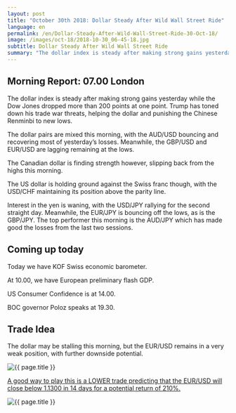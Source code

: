 ```yaml
---
layout: post
title: "October 30th 2018: Dollar Steady After Wild Wall Street Ride"
language: en
permalink: /en/Dollar-Steady-After-Wild-Wall-Street-Ride-30-Oct-18/
image: /images/oct-18/2018-10-30_06-45-18.jpg
subtitle: Dollar Steady After Wild Wall Street Ride
summary: "The dollar index is steady after making strong gains yesterday while the Dow Jones dropped more than 200 points at one point"
---
```

## Morning Report: 07.00 London

The dollar index is steady after making strong gains yesterday while the Dow Jones dropped more than 200 points at one point. Trump has toned down his trade war threats, helping the dollar and punishing the Chinese Renminbi to new lows. 

The dollar pairs are mixed this morning, with the AUD/USD bouncing and recovering most of yesterday’s losses. Meanwhile, the GBP/USD and EUR/USD are lagging remaining at the lows. 

The Canadian dollar is finding strength however, slipping back from the highs this morning.

The US dollar is holding ground against the Swiss franc though, with the USD/CHF maintaining its position above the parity line. 

Interest in the yen is waning, with the USD/JPY rallying for the second straight day. Meanwhile, the EUR/JPY is bouncing off the lows, as is the GBP/JPY. The top performer this morning is the AUD/JPY which has made good the losses from the last two sessions. 

## Coming up today

Today we have KOF Swiss economic barometer.

At 10.00, we have European preliminary flash GDP. 

US Consumer Confidence is at 14.00. 

BOC governor Poloz speaks at 19.30.

## Trade Idea

The dollar may be stalling this morning, but the EUR/USD remains in a very weak position, with further downside potential.

<img class="post-image" src="{{ site.url }}/images/oct-18/2018-10-30_06-45-18.jpg" alt="{{ page.title }}" title="{{ page.title }}">

<a href="%LINK%%?currency=GBP&market=forex&underlying=frxEURUSD&formname=higherlower&duration_amount=14&duration_units=d&amount=10&amount_type=stake&expiry_type=duration&barrier=1.1300" target="_blank">A good way to play this is a LOWER trade predicting that the EUR/USD will close below 1.1300 in 14 days for a potential return of 210%.</a>

<img class="post-image" src="{{ site.url }}/images/oct-18/2018-10-30_06-46-59.jpg" alt="{{ page.title }}" title="{{ page.title }}">